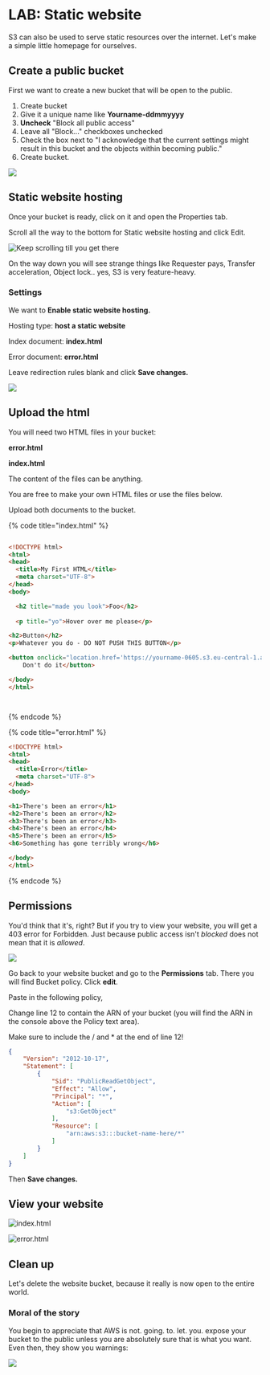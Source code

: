 # LAB: Static website

S3 can also be used to serve static resources over the internet. Let's make a simple little homepage for ourselves.&#x20;

## Create a public bucket

First we want to create a new bucket that will be open to the public.&#x20;

1. Create bucket
2. Give it a unique name like **Yourname-ddmmyyyy**
3. **Uncheck** "Block all public access"
4. Leave all "Block..."  checkboxes unchecked
5. Check the box next to "I acknowledge that the current settings might result in this bucket and the objects within becoming public."
6. Create bucket.

![](<../../.gitbook/assets/image (395).png>)

## Static website hosting

Once your bucket is ready, click on it and open the Properties tab.&#x20;

Scroll all the way to the bottom for Static website hosting and click Edit.

![Keep scrolling till you get there](<../../.gitbook/assets/image (194).png>)

On the way down you will see strange things like Requester pays, Transfer acceleration, Object lock.. yes, S3 is very feature-heavy.&#x20;

### Settings&#x20;

We want to **Enable static website hosting.**&#x20;

Hosting type: **host a static website**

Index document: **index.html**

Error document: **error.html**

Leave redirection rules blank and click **Save changes.**&#x20;

![](<../../.gitbook/assets/image (445).png>)

## Upload the html

You will need two HTML files in your bucket:

**error.html**

**index.html**

The content of the files can be anything.&#x20;

You are free to make your own HTML files or use the files below.&#x20;

Upload both documents to the bucket.&#x20;

{% code title="index.html" %}
```html

<!DOCTYPE html>
<html>
<head>
  <title>My First HTML</title>
  <meta charset="UTF-8">
</head>
<body>

  <h2 title="made you look">Foo</h2>
  
  <p title="yo">Hover over me please</p>

<h2>Button</h2>
<p>Whatever you do - DO NOT PUSH THIS BUTTON</p>

<button onclick="location.href='https://yourname-0605.s3.eu-central-1.amazonaws.com/error.html'" type="button">
    Don't do it</button>

</body>
</html>




```
{% endcode %}

{% code title="error.html" %}
```html
<!DOCTYPE html>
<html>
<head>
  <title>Error</title>
  <meta charset="UTF-8">
</head>
<body>

<h1>There's been an error</h1>
<h2>There's been an error</h2>
<h3>There's been an error</h3>
<h4>There's been an error</h4>
<h5>There's been an error</h5>
<h6>Something has gone terribly wrong</h6>

</body>
</html>
```
{% endcode %}

## Permissions

You'd think that it's, right? But if you try to view your website, you will get a 403 error for Forbidden. Just because public access isn't _blocked_ does not mean that it is _allowed_.&#x20;

![](<../../.gitbook/assets/image (254) (1).png>)

Go back to your website bucket and go to the **Permissions** tab. There you will find Bucket policy. Click **edit**.&#x20;

Paste in the following policy,

Change line 12 to contain the ARN of your bucket (you will find the ARN in the console above the Policy text area).

Make sure to include the / and \* at the end of line 12!

```json
{
    "Version": "2012-10-17",
    "Statement": [
        {
            "Sid": "PublicReadGetObject",
            "Effect": "Allow",
            "Principal": "*",
            "Action": [
                "s3:GetObject"
            ],
            "Resource": [
                "arn:aws:s3:::bucket-name-here/*"
            ]
        }
    ]
}
```

Then **Save changes.**&#x20;

## View your website

![index.html](<../../.gitbook/assets/image (147).png>)

![error.html](<../../.gitbook/assets/image (433).png>)

## Clean up&#x20;

Let's delete the website bucket, because it really is now open to the entire world.&#x20;

### Moral of the story

You begin to appreciate that AWS is not. going. to. let. you. expose your bucket to the public unless you are absolutely sure that is what you want. Even then, they show you warnings:

![](<../../.gitbook/assets/image (347).png>)

